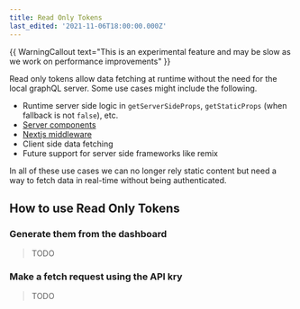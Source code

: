 ```yaml
---
title: Read Only Tokens
last_edited: '2021-11-06T18:00:00.000Z'
---
```

{{ WarningCallout text="This is an experimental feature and may be slow as we work on performance improvements" }}

Read only tokens allow data fetching at runtime without the need for the local graphQL server. Some use cases might include the following.


- Runtime server side logic in `getServerSideProps`, `getStaticProps` (when fallback is not `false`), etc.
- [Server components](https://nextjs.org/docs/advanced-features/react-18#react-server-components)
- [Nextjs middleware](https://nextjs.org/docs/middleware)
- Client side data fetching
- Future support for server side frameworks like remix

In all of these use cases we can no longer rely static content but need a way to fetch data in real-time without being authenticated.

## How to use Read Only Tokens

### Generate them from the dashboard

> TODO

### Make a fetch request using the API kry 

> TODO
